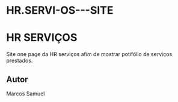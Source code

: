 # HR.SERVI-OS---SITE

# HR SERVIÇOS
Site one page da HR serviços afim de mostrar potifólio de serviços prestados.

## Autor
Marcos Samuel
